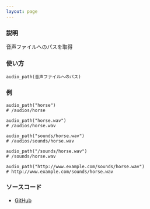 ```yaml
---
layout: page
---
```

### 説明
音声ファイルへのパスを取得

### 使い方
    audio_path(音声ファイルへのパス)

### 例
    audio_path("horse")
    # /audios/horse

    audio_path("horse.wav")
    # /audios/horse.wav

    audio_path("sounds/horse.wav")
    # /audios/sounds/horse.wav

    audio_path("/sounds/horse.wav")
    # /sounds/horse.wav

    audio_path("http://www.example.com/sounds/horse.wav")
    # http://www.example.com/sounds/horse.wav

### ソースコード
* [GitHub](https://github.com/rails/rails/blob/457c876b15640d79f4398c3facb8652210d7c2e0/actionview/lib/action_view/helpers/asset_url_helper.rb#L333)